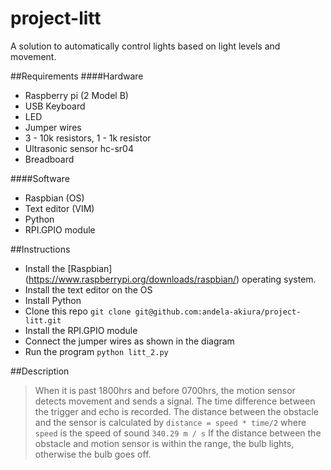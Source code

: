# project-litt
A solution to automatically control lights based on light levels and movement.

##Requirements
####Hardware
+ Raspberry pi (2 Model B)
+ USB Keyboard
+ LED
+ Jumper wires
+ 3 - 10k resistors, 1 - 1k resistor
+ Ultrasonic sensor hc-sr04
+ Breadboard

####Software
+ Raspbian (OS)
+ Text editor (VIM)
+ Python
+ RPI.GPIO module

##Instructions
+ Install the [Raspbian] (https://www.raspberrypi.org/downloads/raspbian/) operating system. 
+ Install the text editor on the OS
+ Install Python
+ Clone this repo `git clone git@github.com:andela-akiura/project-litt.git`
+ Install the RPI.GPIO module
+ Connect the jumper wires as shown in the diagram
+ Run the program `python litt_2.py`

##Description
> When it is past 1800hrs and before 0700hrs, the motion sensor detects movement and sends a signal. The time difference between the trigger and echo is recorded. 
> The distance between the obstacle and the sensor is calculated by ```distance = speed * time/2``` where `speed` is the speed of sound `340.29 m / s` 
> If the distance between the obstacle and motion sensor is within the range, the bulb lights, otherwise the bulb goes off.
